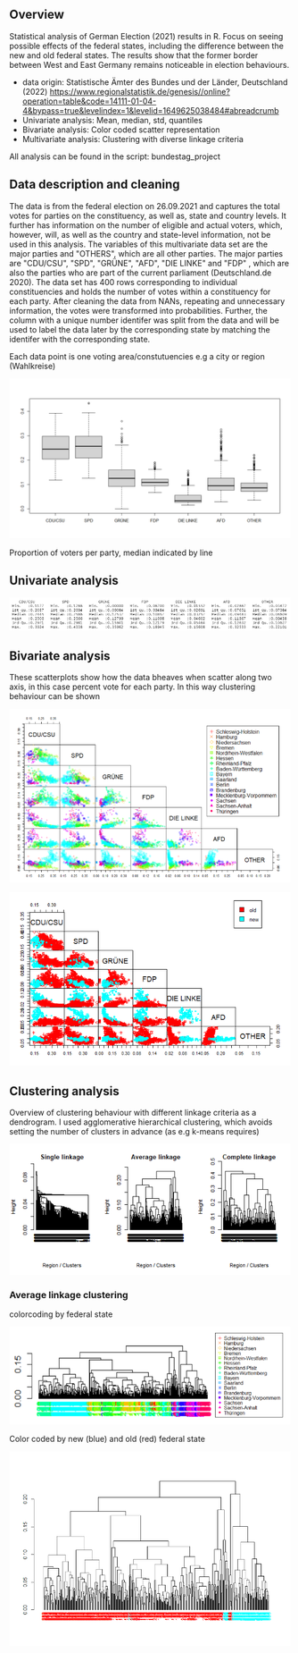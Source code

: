 ## Overview

Statistical analysis of German Election (2021) results in R. Focus on seeing possible effects of the federal states, including the difference between the new and old federal states. The results show that the former border between West and East Germany remains noticeable in election behaviours. 
- data origin: Statistische Ämter des Bundes und der Länder, Deutschland (2022) https://www.regionalstatistik.de/genesis//online?operation=table&code=14111-01-04-4&bypass=true&levelindex=1&levelid=1649625038484#abreadcrumb
- Univariate analysis: Mean, median, std, quantiles
- Bivariate analysis: Color coded scatter representation
- Multivariate analysis: Clustering with diverse linkage criteria

 All analysis can be found in the script: bundestag_project
 



## Data description and cleaning 

The data is from the federal election on 26.09.2021 and captures the total votes for parties on the constituency, as well as, state and country levels. It further has information on the number of eligible and actual voters, which, however, will, as well as the country and state-level information, not be used in this analysis. 
The variables of this multivariate data set are the major parties and "OTHERS", which are all other parties. The major parties are "CDU/CSU", "SPD", "GRÜNE", "AFD", "DIE LINKE" and "FDP" , which are also the parties who are part of the current parliament (Deutschland.de 2020).
The data set has 400 rows corresponding to individual constituencies and holds the number of votes within a constituency for each party. After cleaning the data from NANs, repeating and unnecessary information, the votes were transformed into probabilities.
Further, the column with a unique number identifer was split from the data and will be used to label the data later by the corresponding state by matching the identifer with the corresponding state.

Each data point is one voting area/constutuencies e.g a city or region (Wahlkreise)


![Alt text](graphs/boxplot.png)

Proportion of voters per party, median indicated by line

## Univariate analysis

![Alt text](graphs/univariate.png)


## Bivariate analysis

These scatterplots show how the data bheaves when scatter along two axis, in this case percent vote for each party. In this way clustering behaviour can be shown

![Alt text](graphs/scatlegend.png)

![Alt text](graphs/neualtscatter.png)

## Clustering analysis 

Overview of clustering behaviour with different linkage criteria as a dendrogram. I used agglomerative hierarchical clustering, which avoids setting the number of clusters in advance (as e.g k-means requires)

![Alt text](graphs/allclusters.png)

### Average linkage clustering

colorcoding by federal state

![Alt text](graphs/histbundlegend.png)

Color coded by new (blue) and old (red) federal state


![Alt text](graphs/neualthist.png)




